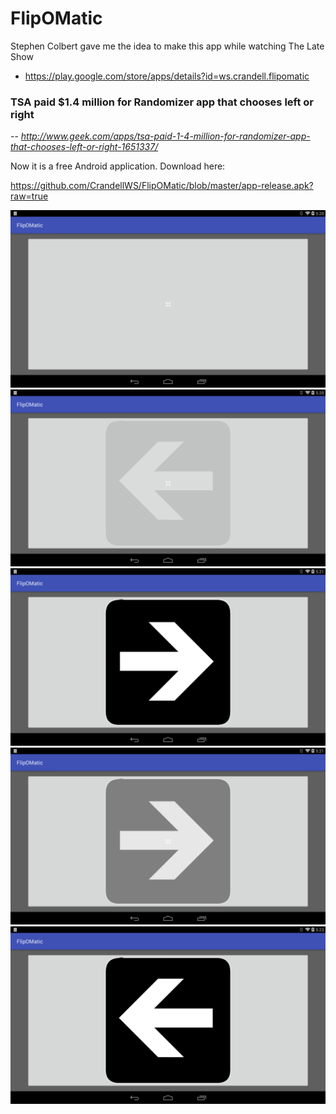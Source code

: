 # FlipOMatic

Stephen Colbert gave me the idea to make this app while watching The Late Show

  - https://play.google.com/store/apps/details?id=ws.crandell.flipomatic

### TSA paid $1.4 million for Randomizer app that chooses left or right

  -- <cite>http://www.geek.com/apps/tsa-paid-1-4-million-for-randomizer-app-that-chooses-left-or-right-1651337/</cite>
  
Now it is a free Android application. Download here:

https://github.com/CrandellWS/FlipOMatic/blob/master/app-release.apk?raw=true

![alt tag1](https://raw.githubusercontent.com/CrandellWS/FlipOMatic/master/screenshots/device-2016-04-06-052030.png)
![alt tag2](https://raw.githubusercontent.com/CrandellWS/FlipOMatic/master/screenshots/device-2016-04-06-052052.png)
![alt tag3](https://raw.githubusercontent.com/CrandellWS/FlipOMatic/master/screenshots/device-2016-04-06-052105.png)
![alt tag4](https://raw.githubusercontent.com/CrandellWS/FlipOMatic/master/screenshots/device-2016-04-06-052149.png)
![alt tag5](https://raw.githubusercontent.com/CrandellWS/FlipOMatic/master/screenshots/device-2016-04-06-052313.png)

